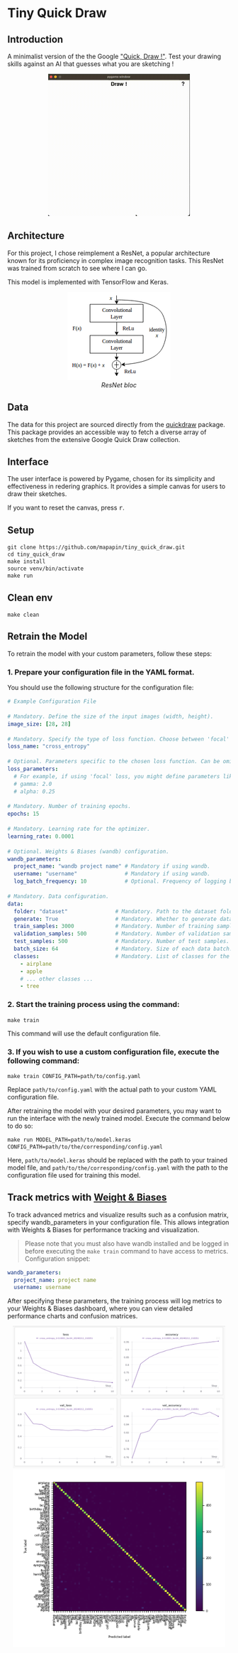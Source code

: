 # Tiny Quick Draw

## Introduction
A minimalist version of the the Google ["Quick, Draw !"](https://quickdraw.withgoogle.com/). Test your drawing skills against an AI that guesses what you are sketching !

<div align="center">
    <img src="assets/tiny_quick_draw_demo.gif" width="320" height="320"/>
</div>

## Architecture
For this project, I chose reimplement a ResNet, a popular architecture known for its proficiency in complex image recognition tasks.
This ResNet was trained from scratch to see where I can go.

This model is implemented with TensorFlow and Keras.

<div align="center">
	<img src="assets/resnet_bloc.ppm" alt="ResNet Bloc"/>
	<figcaption><i>ResNet bloc</i></figcaption>
</div>

## Data
The data for this project are sourced directly from the [quickdraw](https://pypi.org/project/quickdraw/) package. This package provides an accessible way to fetch a diverse array of sketches from the extensive Google Quick Draw collection.

## Interface
The user interface is powered by Pygame, chosen for its simplicity and effectiveness in redering graphics.
It provides a simple canvas for users to draw their sketches.

If you want to reset the canvas, press <kbd>r</kbd>.

## Setup
```
git clone https://github.com/mapapin/tiny_quick_draw.git
cd tiny_quick_draw
make install
source venv/bin/activate
make run
```

## Clean env
```
make clean
```

## Retrain the Model
To retrain the model with your custom parameters, follow these steps:

### 1. Prepare your configuration file in the YAML format.
You should use the following structure for the configuration file:
```yaml
# Example Configuration File

# Mandatory. Define the size of the input images (width, height).
image_size: [28, 28]

# Mandatory. Specify the type of loss function. Choose between 'focal' and 'cross_entropy'.
loss_name: "cross_entropy"

# Optional. Parameters specific to the chosen loss function. Can be omitted or defined with necessary key-value pairs.
loss_parameters:
  # For example, if using 'focal' loss, you might define parameters like 'gamma' and 'alpha'.
  # gamma: 2.0
  # alpha: 0.25

# Mandatory. Number of training epochs.
epochs: 15

# Mandatory. Learning rate for the optimizer.
learning_rate: 0.0001

# Optional. Weights & Biases (wandb) configuration.
wandb_parameters:
  project_name: "wandb project name" # Mandatory if using wandb.
  username: "username"               # Mandatory if using wandb.
  log_batch_frequency: 10            # Optional. Frequency of logging batches.

# Mandatory. Data configuration.
data:
  folder: "dataset"               # Mandatory. Path to the dataset folder.
  generate: True                  # Mandatory. Whether to generate data if not present.
  train_samples: 3000             # Mandatory. Number of training samples.
  validation_samples: 500         # Mandatory. Number of validation samples.
  test_samples: 500               # Mandatory. Number of test samples.
  batch_size: 64                  # Mandatory. Size of each data batch.
  classes:                        # Mandatory. List of classes for the model to recognize.
    - airplane
    - apple
    # ... other classes ...
    - tree
```


### 2. Start the training process using the command:

```
make train
```

This command will use the default configuration file.

### 3. If you wish to use a custom configuration file, execute the following command:

```
make train CONFIG_PATH=path/to/config.yaml
```

Replace `path/to/config.yaml` with the actual path to your custom YAML configuration file.

After retraining the model with your desired parameters, you may want to run the interface with the newly trained model. Execute the command below to do so:

```
make run MODEL_PATH=path/to/model.keras CONFIG_PATH=path/to/the/corresponding/config.yaml
```
Here, `path/to/model.keras` should be replaced with the path to your trained model file, and `path/to/the/corresponding/config.yaml` with the path to the configuration file used for training this model.

## Track metrics with [Weight & Biases](https://wandb.ai/)

To track advanced metrics and visualize results such as a confusion matrix, specify wandb_parameters in your configuration file. This allows integration with Weights & Biases for performance tracking and visualization.
> Please note that you must also have wandb installed and be logged in before executing the `make train` command to have access to metrics.
Configuration snippet:

```yaml
wandb_parameters:
  project_name: project name
  username: username
```

After specifying these parameters, the training process will log metrics to your Weights & Biases dashboard, where you can view detailed performance charts and confusion matrices.

<div align="center">
    <!-- Placeholder for Metrics Curve Image -->
    <img src="assets/wandb_metrics.png" alt="Metrics Curve" width="480" height="320"/>
    <!-- Placeholder for Confusion Matrix Image -->
    <img src="assets/wandb_confusion_matrix.png" alt="Confusion Matrix" width="480" height="400"/>
</div>
